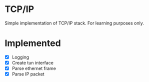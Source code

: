 # TCP/IP

Simple implementation of TCP/IP stack. For learning purposes only.

# Implemented

- [x] Logging
- [x] Create tun interface
- [x] Parse ethernet frame
- [x] Parse IP packet
